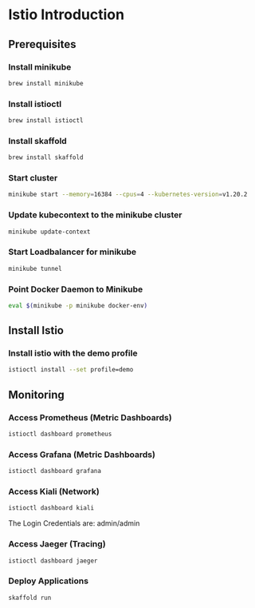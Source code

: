 # Istio Introduction

## Prerequisites 

### Install minikube
```bash
brew install minikube
```
### Install istioctl
```bash
brew install istioctl
```
### Install skaffold
```bash
brew install skaffold
```

### Start cluster
```bash
minikube start --memory=16384 --cpus=4 --kubernetes-version=v1.20.2
```

### Update kubecontext to the minikube cluster
```bash
minikube update-context
```

### Start Loadbalancer for minikube
```bash
minikube tunnel
```

### Point Docker Daemon to Minikube
```bash
eval $(minikube -p minikube docker-env)
```

## Install Istio
### Install istio with the demo profile
```bash
istioctl install --set profile=demo
```

## Monitoring
### Access Prometheus (Metric Dashboards)
```bash
istioctl dashboard prometheus
```
### Access Grafana (Metric Dashboards)
```bash
istioctl dashboard grafana
```
### Access Kiali (Network)
```bash
istioctl dashboard kiali
```
The Login Credentials are: admin/admin
### Access Jaeger (Tracing)
```bash
istioctl dashboard jaeger
```

### Deploy Applications
```bash
skaffold run
```



